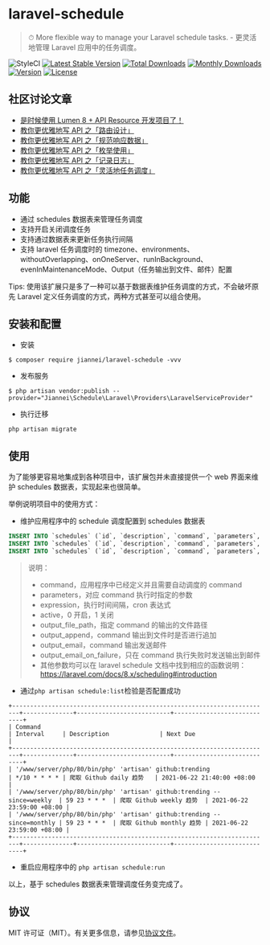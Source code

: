 # laravel-schedule

> ⏱ More flexible way to manage your Laravel schedule tasks. - 更灵活地管理 Laravel 应用中的任务调度。

![StyleCI](https://github.styleci.io/repos/377056763/shield?style=flat&branch=main)
[![Latest Stable Version](http://poser.pugx.org/jiannei/laravel-schedule/v)](https://packagist.org/packages/jiannei/laravel-schedule)
[![Total Downloads](http://poser.pugx.org/jiannei/laravel-schedule/downloads)](https://packagist.org/packages/jiannei/laravel-schedule)
[![Monthly Downloads](http://poser.pugx.org/jiannei/laravel-schedule/d/monthly)](https://packagist.org/packages/jiannei/laravel-schedule)
[![Version](http://poser.pugx.org/jiannei/laravel-schedule/version)](https://packagist.org/packages/jiannei/laravel-schedule)
[![License](http://poser.pugx.org/jiannei/laravel-schedule/license)](https://packagist.org/packages/jiannei/laravel-schedule)

## 社区讨论文章

- [是时候使用 Lumen 8 + API Resource 开发项目了！](https://learnku.com/articles/45311)
- [教你更优雅地写 API 之「路由设计」](https://learnku.com/articles/45526)
- [教你更优雅地写 API 之「规范响应数据」](https://learnku.com/articles/52784)
- [教你更优雅地写 API 之「枚举使用」](https://learnku.com/articles/53015)
- [教你更优雅地写 API 之「记录日志」](https://learnku.com/articles/53669)
- [教你更优雅地写 API 之「灵活地任务调度」](https://learnku.com/articles/58403)

## 功能

- 通过 schedules 数据表来管理任务调度
- 支持开启关闭调度任务
- 支持通过数据表来更新任务执行间隔
- 支持 laravel 任务调度时的 timezone、environments、withoutOverlapping、onOneServer、runInBackground、evenInMaintenanceMode、Output（任务输出到文件、邮件）配置

Tips: 使用该扩展只是多了一种可以基于数据表维护任务调度的方式，不会破坏原先 Laravel 定义任务调度的方式，两种方式甚至可以组合使用。

## 安装和配置

- 安装

```shell
$ composer require jiannei/laravel-schedule -vvv
```

- 发布服务

```shell
$ php artisan vendor:publish --provider="Jiannei\Schedule\Laravel\Providers\LaravelServiceProvider"
```

- 执行迁移

```shell
php artisan migrate
```

## 使用

为了能够更容易地集成到各种项目中，该扩展包并未直接提供一个 web 界面来维护 schedules 数据表，实现起来也很简单。

举例说明项目中的使用方式：

- 维护应用程序中的 schedule 调度配置到 schedules 数据表

```sql
INSERT INTO `schedules` (`id`, `description`, `command`, `parameters`, `expression`, `active`, `timezone`, `environments`, `without_overlapping`, `on_one_server`, `in_background`, `in_maintenance_mode`, `output_file_path`, `output_append`, `output_email`, `output_email_on_failure`, `created_at`, `updated_at`) VALUES (1, '爬取 Github daily 趋势', 'github:trending', NULL, '*/10 * * * *', 1, 'Asia/Shanghai', NULL, 0, 0, 1, 1, 'github_trending.log', 1, NULL, 0, NULL, NULL);
INSERT INTO `schedules` (`id`, `description`, `command`, `parameters`, `expression`, `active`, `timezone`, `environments`, `without_overlapping`, `on_one_server`, `in_background`, `in_maintenance_mode`, `output_file_path`, `output_append`, `output_email`, `output_email_on_failure`, `created_at`, `updated_at`) VALUES (2, '爬取 Github weekly 趋势', 'github:trending', '--since=weekly', '59 23 * * *', 1, 'Asia/Shanghai', NULL, 0, 0, 1, 1, 'github_trending.log', 1, NULL, 0, NULL, NULL);
INSERT INTO `schedules` (`id`, `description`, `command`, `parameters`, `expression`, `active`, `timezone`, `environments`, `without_overlapping`, `on_one_server`, `in_background`, `in_maintenance_mode`, `output_file_path`, `output_append`, `output_email`, `output_email_on_failure`, `created_at`, `updated_at`) VALUES (3, '爬取 Github monthly 趋势', 'github:trending', '--since=monthly', '59 23 * * *', 1, 'Asia/Shanghai', NULL, 0, 0, 1, 1, 'github_trending.log', 1, NULL, 0, NULL, NULL);
```

> 说明：
> - command，应用程序中已经定义并且需要自动调度的 command
> - parameters，对应 command 执行时指定的参数
> - expression，执行时间间隔，cron 表达式
> - active，0 开启，1 关闭
> - output_file_path，指定 command 的输出的文件路径
> - output_append，command 输出到文件时是否进行追加
> - output_email，command 输出发送邮件
> - output_email_on_failure，只在 command 执行失败时发送输出到邮件
> - 其他参数均可以在 laravel schedule 文档中找到相应的函数说明：https://laravel.com/docs/8.x/scheduling#introduction

- 通过`php artisan schedule:list`检验是否配置成功

```shell
+------------------------------------------------------------------------+--------------+--------------------------+----------------------------+
| Command                                                                | Interval     | Description              | Next Due                   |
+------------------------------------------------------------------------+--------------+--------------------------+----------------------------+
| '/www/server/php/80/bin/php' 'artisan' github:trending                 | */10 * * * * | 爬取 Github daily 趋势   | 2021-06-22 21:40:00 +08:00 |
| '/www/server/php/80/bin/php' 'artisan' github:trending --since=weekly  | 59 23 * * *  | 爬取 Github weekly 趋势  | 2021-06-22 23:59:00 +08:00 |
| '/www/server/php/80/bin/php' 'artisan' github:trending --since=monthly | 59 23 * * *  | 爬取 Github monthly 趋势 | 2021-06-22 23:59:00 +08:00 |
+------------------------------------------------------------------------+--------------+--------------------------+----------------------------+
```

- 重启应用程序中的 `php artisan schedule:run`

以上，基于 schedules 数据表来管理调度任务变完成了。

## 协议

MIT 许可证（MIT）。有关更多信息，请参见[协议文件](LICENSE)。